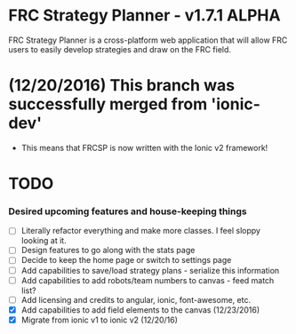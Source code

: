 # FRC Strategy Planner - v1.7.1 ALPHA
FRC Strategy Planner is a cross-platform web application that will allow FRC users to easily develop strategies and draw on the FRC field.

# (12/20/2016) This branch was successfully merged from 'ionic-dev'
- This means that FRCSP is now written with the Ionic v2 framework! 

# TODO
### Desired upcoming features and house-keeping things
- [ ] Literally refactor everything and make more classes. I feel sloppy looking at it.
- [ ] Design features to go along with the stats page
- [ ] Decide to keep the home page or switch to settings page
- [ ] Add capabilities to save/load strategy plans - serialize this information
- [ ] Add capabilities to add robots/team numbers to canvas - feed match list?
- [ ] Add licensing and credits to angular, ionic, font-awesome, etc.
- [X] Add capabilities to add field elements to the canvas (12/23/2016)
- [X] Migrate from ionic v1 to ionic v2 (12/20/16)
